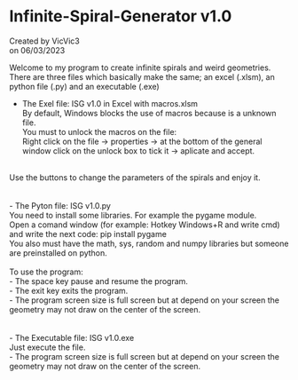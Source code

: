 # Infinite-Spiral-Generator v1.0
  Created by VicVic3<br>
  on 06/03/2023<br>
  
  Welcome to my program to create infinite spirals and weird geometries.<br>
  There are three files which basically make the same; an excel (.xlsm), an python file (.py) and an executable (.exe)<br>
  
  - The Exel file:    ISG v1.0 in Excel with macros.xlsm<br>
        By default, Windows blocks the use of macros because is a unknown file.<br>
        You must to unlock the macros on the file:<br>
        Right click on the file -> properties -> at the bottom of the general window click on the unlock box to tick it -> aplicate and accept.<br>
<br> 
        Use the buttons to change the parameters of the spirals and enjoy it.<br>
<br> 
<br>
  - The Pyton file:    ISG v1.0.py<br>
      You need to install some libraries. For example the pygame module.<br>
          Open a comand window (for example: Hotkey Windows+R and write cmd) and write the next code:  pip install pygame<br>
          You also must have the math, sys, random and numpy libraries but someone are preinstalled on python.<br>
<br>          
      To use the program:<br>
          - The space key pause and resume the program.<br>
          - The exit key exits the program.<br>
          - The program screen size is full screen but at depend on your screen the geometry may not draw on the center of the screen.<br>
<br>
<br>
  - The Executable file:    ISG v1.0.exe<br>
      Just execute the file.<br>
          - The program screen size is full screen but at depend on your screen the geometry may not draw on the center of the screen.<br>
